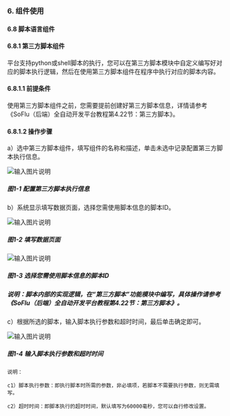 ### 6. 组件使用

#### 6.8 脚本语言组件

#### 6.8.1 第三方脚本组件

平台支持python或shell脚本的执行，您可以在第三方脚本模块中自定义编写好对应的脚本执行逻辑，然后在使用第三方脚本组件在程序中执行对应的脚本内容。

#### 6.8.1.1 前提条件

使用第三方脚本组件之前，您需要提前创建好第三方脚本信息，详情请参考《SoFlu（后端）全自动开发平台教程第4.22节：第三方脚本》。

#### 6.8.1.2 操作步骤

a）选中第三方脚本组件，填写组件的名称和描述，单击未选中记录配置第三方脚本执行信息。

![输入图片说明](../../../../images/SoFlu%EF%BC%88%E5%90%8E%E7%AB%AF%EF%BC%89%E5%BC%80%E5%8F%91%E5%B9%B3%E5%8F%B0/1.%20%E6%9C%80%E6%96%B0%E7%89%88%E6%9C%AC%20-%20%E6%9B%B4%E6%96%B0%E6%97%A5%E6%9C%9F%20-%202022.10.08/6.%20%E7%BB%84%E4%BB%B6%E4%BD%BF%E7%94%A8/8.%20%E8%84%9A%E6%9C%AC%E8%AF%AD%E8%A8%80%E7%BB%84%E4%BB%B6/image.png)

##### 图1-1 配置第三方脚本执行信息

b）系统显示填写数据页面，选择您需使用脚本信息的脚本ID。

![输入图片说明](../../../../images/SoFlu%EF%BC%88%E5%90%8E%E7%AB%AF%EF%BC%89%E5%BC%80%E5%8F%91%E5%B9%B3%E5%8F%B0/1.%20%E6%9C%80%E6%96%B0%E7%89%88%E6%9C%AC%20-%20%E6%9B%B4%E6%96%B0%E6%97%A5%E6%9C%9F%20-%202022.10.08/6.%20%E7%BB%84%E4%BB%B6%E4%BD%BF%E7%94%A8/8.%20%E8%84%9A%E6%9C%AC%E8%AF%AD%E8%A8%80%E7%BB%84%E4%BB%B6/1-2.png)

##### 图1-2 填写数据页面

![输入图片说明](../../../../images/SoFlu%EF%BC%88%E5%90%8E%E7%AB%AF%EF%BC%89%E5%BC%80%E5%8F%91%E5%B9%B3%E5%8F%B0/1.%20%E6%9C%80%E6%96%B0%E7%89%88%E6%9C%AC%20-%20%E6%9B%B4%E6%96%B0%E6%97%A5%E6%9C%9F%20-%202022.10.08/6.%20%E7%BB%84%E4%BB%B6%E4%BD%BF%E7%94%A8/8.%20%E8%84%9A%E6%9C%AC%E8%AF%AD%E8%A8%80%E7%BB%84%E4%BB%B6/1-3.png)

##### 图1-3 选择您需使用脚本信息的脚本ID

##### 说明：脚本内部的实现逻辑，在“第三方脚本”功能模块中编写，具体操作请参考《SoFlu（后端）全自动开发平台教程第4.22节：第三方脚本》。

c）根据所选的脚本，输入脚本执行参数和超时时间，最后单击确定即可。

![输入图片说明](../../../../images/SoFlu%EF%BC%88%E5%90%8E%E7%AB%AF%EF%BC%89%E5%BC%80%E5%8F%91%E5%B9%B3%E5%8F%B0/1.%20%E6%9C%80%E6%96%B0%E7%89%88%E6%9C%AC%20-%20%E6%9B%B4%E6%96%B0%E6%97%A5%E6%9C%9F%20-%202022.10.08/6.%20%E7%BB%84%E4%BB%B6%E4%BD%BF%E7%94%A8/8.%20%E8%84%9A%E6%9C%AC%E8%AF%AD%E8%A8%80%E7%BB%84%E4%BB%B6/1-4.png)

##### 图1-4 输入脚本执行参数和超时时间

```
说明：

c1）脚本执行参数：即执行脚本时所需的参数，非必填项，若脚本不需要执行参数，则无需填写。

c2）超时时间：即脚本执行的超时时间，默认填写为60000毫秒，您可以自行修改设置。
```

